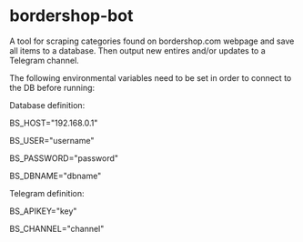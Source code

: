 # bordershop-bot

A tool for scraping categories found on bordershop.com webpage and save all items to a database. Then output new entires and/or updates to a Telegram channel.

The following environmental variables need to be set in order to connect to the DB before running:

Database definition:

BS_HOST="192.168.0.1"

BS_USER="username"

BS_PASSWORD="password"

BS_DBNAME="dbname"

Telegram definition:

BS_APIKEY="key"

BS_CHANNEL="channel"
